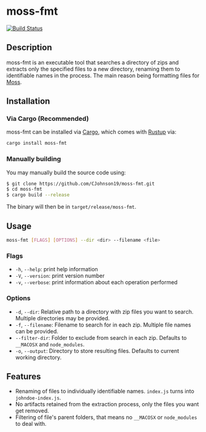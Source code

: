 # moss-fmt

[![Build Status](https://travis-ci.com/CJohnson19/moss-fmt.svg?branch=master)](https://travis-ci.com/CJohnson19/moss-fmt)

## Description

moss-fmt is an executable tool that searches a directory of zips and extracts
only the specified files to a new directory, renaming them to identifiable names
in the process. The main reason being formatting files for
[Moss](https://theory.stanford.edu/~aiken/moss/).

## Installation

### Via Cargo (Recommended)

moss-fmt can be installed via [Cargo](https://doc.rust-lang.org/cargo/), which
comes with [Rustup](https://www.rust-lang.org/learn/get-started) via:

``` sh
cargo install moss-fmt
```

### Manually building

You may manually build the source code using:

``` sh
$ git clone https://github.com/CJohnson19/moss-fmt.git
$ cd moss-fmt
$ cargo build --release
```

The binary will then be in `target/release/moss-fmt`.

## Usage

``` sh
moss-fmt [FLAGS] [OPTIONS] --dir <dir> --filename <file>
```

### Flags

- `-h`, `--help`: print help information
- `-V`, `--version`: print version number
- `-v`, `--verbose`: print information about each operation performed

### Options

- `-d`, `--dir`: Relative path to a directory with zip files you want to search.
  Multiple directories may be provided.
- `-f`, `--filename`: Filename to search for in each zip. Multiple file names
  can be provided.
- `--filter-dir`: Folder to exclude from search in each zip. Defaults to
  `__MACOSX` and `node_modules`.
- `-o`, `--output`: Directory to store resulting files. Defaults to current
  working directory.


## Features

- Renaming of files to individually identifiable names. `index.js` turns into
  `johndoe-index.js`.
- No artifacts retained from the extraction process, only the files you want get
  removed.
- Filtering of file's parent folders, that means no `__MACOSX` or `node_modules`
  to deal with.
